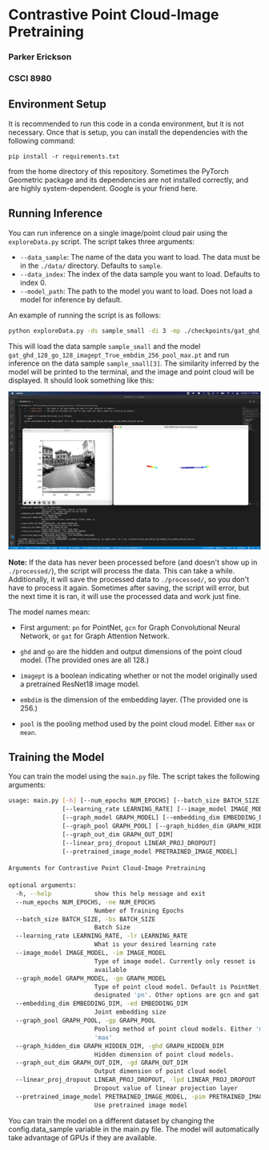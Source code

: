 # Contrastive Point Cloud-Image Pretraining
### Parker Erickson
### CSCI 8980

## Environment Setup
It is recommended to run this code in a conda environment, but it is not necessary. Once that is setup, you can install the dependencies with the following command:
```
pip install -r requirements.txt
```
from the home directory of this repository. Sometimes the PyTorch Geometric package and its dependencies are not installed correctly, and are highly system-dependent. Google is your friend here.

## Running Inference
You can run inference on a single image/point cloud pair using the ```exploreData.py``` script. The script takes three arguments:
* ```--data_sample```: The name of the data you want to load. The data must be in the ```./data/``` directory. Defaults to ```sample```.
* ```--data_index```: The index of the data sample you want to load. Defaults to index 0.
* ```--model_path```: The path to the model you want to load. Does not load a model for inference by default.

An example of running the script is as follows:
```bash
python exploreData.py -ds sample_small -di 3 -mp ./checkpoints/gat_ghd_128_go_128_imagept_True_embdim_256_pool_max.pt
```

This will load the data sample ```sample_small``` and the model ```gat_ghd_128_go_128_imagept_True_embdim_256_pool_max.pt``` and run inference on the data sample ```sample_small[3]```. The similarity inferred by the model will be printed to the terminal, and the image and point cloud will be displayed. It should look something like this:

![./docs/outexample.png](./docs/outexample.png)

**Note:** If the data has never been processed before (and doesn't show up in ```./processed/```), the script will process the data. This can take a while. Additionally, it will save the processed data to ```./processed/```, so you don't have to process it again. Sometimes after saving, the script will error, but the next time it is ran, it will use the processed data and work just fine.

The model names mean:
* First argument: ```pn``` for PointNet, ```gcn``` for Graph Convolutional Neural Network, or ```gat``` for Graph Attention Network.

* ```ghd``` and ```go``` are the hidden and output dimensions of the point cloud model. (The provided ones are all 128.)

* ```imagept``` is a boolean indicating whether or not the model originally used a pretrained ResNet18 image model.

* ```embdim``` is the dimension of the embedding layer. (The provided one is 256.)

* ```pool``` is the pooling method used by the point cloud model. Either ```max``` or ```mean```.


## Training the Model
You can train the model using the ```main.py``` file. The script takes the following arguments:
```bash
usage: main.py [-h] [--num_epochs NUM_EPOCHS] [--batch_size BATCH_SIZE]
               [--learning_rate LEARNING_RATE] [--image_model IMAGE_MODEL]
               [--graph_model GRAPH_MODEL] [--embedding_dim EMBEDDING_DIM]
               [--graph_pool GRAPH_POOL] [--graph_hidden_dim GRAPH_HIDDEN_DIM]
               [--graph_out_dim GRAPH_OUT_DIM]
               [--linear_proj_dropout LINEAR_PROJ_DROPOUT]
               [--pretrained_image_model PRETRAINED_IMAGE_MODEL]

Arguments for Contrastive Point Cloud-Image Pretraining

optional arguments:
  -h, --help            show this help message and exit
  --num_epochs NUM_EPOCHS, -ne NUM_EPOCHS
                        Number of Training Epochs
  --batch_size BATCH_SIZE, -bs BATCH_SIZE
                        Batch Size
  --learning_rate LEARNING_RATE, -lr LEARNING_RATE
                        What is your desired learning rate
  --image_model IMAGE_MODEL, -im IMAGE_MODEL
                        Type of image model. Currently only resnet is
                        available
  --graph_model GRAPH_MODEL, -gm GRAPH_MODEL
                        Type of point cloud model. Default is PointNet,
                        designated 'pn'. Other options are gcn and gat
  --embedding_dim EMBEDDING_DIM, -ed EMBEDDING_DIM
                        Joint embedding size
  --graph_pool GRAPH_POOL, -gp GRAPH_POOL
                        Pooling method of point cloud models. Either 'mean' or
                        'max'
  --graph_hidden_dim GRAPH_HIDDEN_DIM, -ghd GRAPH_HIDDEN_DIM
                        Hidden dimension of point cloud models.
  --graph_out_dim GRAPH_OUT_DIM, -gd GRAPH_OUT_DIM
                        Output dimension of point cloud model
  --linear_proj_dropout LINEAR_PROJ_DROPOUT, -lpd LINEAR_PROJ_DROPOUT
                        Dropout value of linear projection layer
  --pretrained_image_model PRETRAINED_IMAGE_MODEL, -pim PRETRAINED_IMAGE_MODEL
                        Use pretrained image model
```

You can train the model on a different dataset by changing the config.data_sample variable in the main.py file. The model will automatically take advantage of GPUs if they are available.